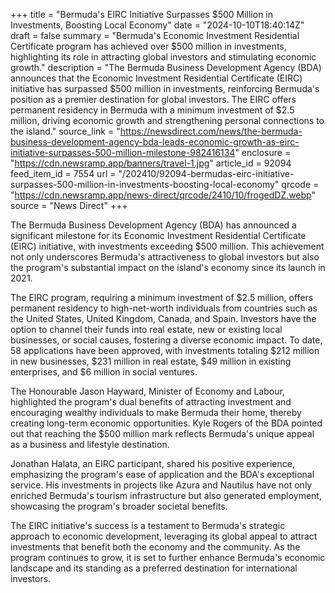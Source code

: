 +++
title = "Bermuda's EIRC Initiative Surpasses $500 Million in Investments, Boosting Local Economy"
date = "2024-10-10T18:40:14Z"
draft = false
summary = "Bermuda's Economic Investment Residential Certificate program has achieved over $500 million in investments, highlighting its role in attracting global investors and stimulating economic growth."
description = "The Bermuda Business Development Agency (BDA) announces that the Economic Investment Residential Certificate (EIRC) initiative has surpassed $500 million in investments, reinforcing Bermuda's position as a premier destination for global investors. The EIRC offers permanent residency in Bermuda with a minimum investment of $2.5 million, driving economic growth and strengthening personal connections to the island."
source_link = "https://newsdirect.com/news/the-bermuda-business-development-agency-bda-leads-economic-growth-as-eirc-initiative-surpasses-500-million-milestone-982416134"
enclosure = "https://cdn.newsramp.app/banners/travel-1.jpg"
article_id = 92094
feed_item_id = 7554
url = "/202410/92094-bermudas-eirc-initiative-surpasses-500-million-in-investments-boosting-local-economy"
qrcode = "https://cdn.newsramp.app/news-direct/qrcode/2410/10/frogedDZ.webp"
source = "News Direct"
+++

<p>The Bermuda Business Development Agency (BDA) has announced a significant milestone for its Economic Investment Residential Certificate (EIRC) initiative, with investments exceeding $500 million. This achievement not only underscores Bermuda's attractiveness to global investors but also the program's substantial impact on the island's economy since its launch in 2021.</p><p>The EIRC program, requiring a minimum investment of $2.5 million, offers permanent residency to high-net-worth individuals from countries such as the United States, United Kingdom, Canada, and Spain. Investors have the option to channel their funds into real estate, new or existing local businesses, or social causes, fostering a diverse economic impact. To date, 58 applications have been approved, with investments totaling $212 million in new businesses, $231 million in real estate, $49 million in existing enterprises, and $6 million in social ventures.</p><p>The Honourable Jason Hayward, Minister of Economy and Labour, highlighted the program's dual benefits of attracting investment and encouraging wealthy individuals to make Bermuda their home, thereby creating long-term economic opportunities. Kyle Rogers of the BDA pointed out that reaching the $500 million mark reflects Bermuda's unique appeal as a business and lifestyle destination.</p><p>Jonathan Halata, an EIRC participant, shared his positive experience, emphasizing the program's ease of application and the BDA's exceptional service. His investments in projects like Azura and Nautilus have not only enriched Bermuda's tourism infrastructure but also generated employment, showcasing the program's broader societal benefits.</p><p>The EIRC initiative's success is a testament to Bermuda's strategic approach to economic development, leveraging its global appeal to attract investments that benefit both the economy and the community. As the program continues to grow, it is set to further enhance Bermuda's economic landscape and its standing as a preferred destination for international investors.</p>